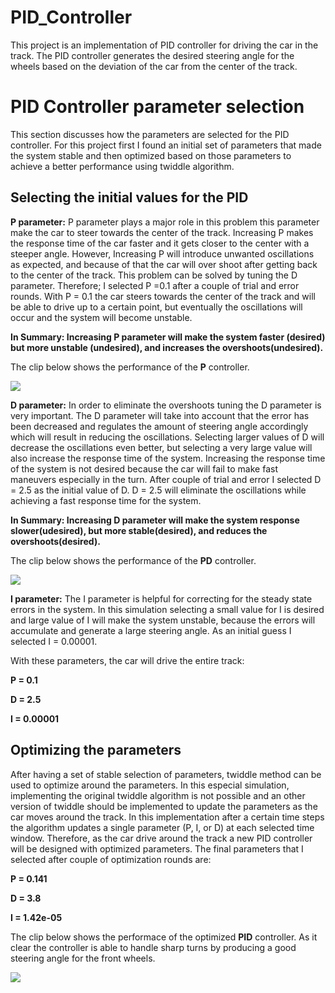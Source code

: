# PID_Controller
This project is an implementation of PID controller for driving the car in the track. The PID controller generates the desired steering angle for the wheels based on the deviation of the car from the center of the track.

# PID Controller parameter selection
This section discusses how the parameters are selected for the PID controller. For this project first I found an initial set of parameters that made the system stable and then optimized based on those parameters to achieve a better performance using twiddle algorithm.

## Selecting the initial values for the PID

**P parameter:** P parameter plays a major role in this problem this parameter make the car to steer towards the center of the track. Increasing P makes the response time of the car faster and it gets closer to the center with a steeper angle. However, Increasing P will introduce unwanted oscillations as expected, and because of that the car will over shoot after getting back to the center of the track. This problem can be solved by tuning the D parameter. Therefore; I selected P =0.1 after a couple of trial and error rounds. With P = 0.1 the car steers towards the center of the track and will be able to drive up to a certain point, but eventually the oscillations will occur and the system will become unstable.

**In Summary: Increasing P parameter will make the system faster (desired) but more unstable (undesired), and increases the overshoots(undesired).**

The clip below shows the performance of the **P** controller.


<img src = "P.gif" align="center" >


**D parameter:** In order to eliminate the overshoots tuning the D parameter is very important. The D parameter will take into account that the error has been decreased and regulates the amount of steering angle accordingly which will result in reducing the oscillations. Selecting larger values of D will decrease the oscillations even better, but selecting a very large value will also increase the response time of the system. Increasing the response time of the system is not desired because the car will fail to make fast maneuvers especially in the turn. After couple of trial and error I selected D = 2.5 as the initial value of D. D = 2.5 will eliminate the oscillations while achieving a fast response time for the system.

**In Summary: Increasing D parameter will make the system response slower(udesired), but more stable(desired), and reduces the overshoots(desired).**

The clip below shows the performance of the **PD** controller.

<img src = "PD.gif" align="center" >



**I parameter:** The I parameter is helpful for correcting for the steady state errors in the system. In this simulation selecting a small value for I is desired and large value of I will make the system unstable, because the errors will accumulate and generate a large steering angle. As an initial guess I selected I = 0.00001.

With these parameters, the car will drive the entire track:

**P = 0.1**

**D = 2.5**

**I = 0.00001**

## Optimizing the parameters

After having a set of stable selection of parameters, twiddle method can be used to optimize around the parameters. In this especial simulation, implementing the original twiddle algorithm is not possible and an other version of twiddle should be implemented to update the parameters as the car moves around the track. In this implementation after a certain time steps the algorithm updates a single parameter (P, I, or D) at each selected time window. Therefore, as the car drive around the track a new PID controller will be designed with optimized parameters. The final parameters that I selected after couple of optimization rounds are:

**P = 0.141**

**D = 3.8**

**I = 1.42e-05**

The clip below shows the performace of the optimized **PID** controller. As it clear the controller is able to handle sharp turns by producing a good steering angle for the front wheels.

<img src = "PID.gif" align="center" >


